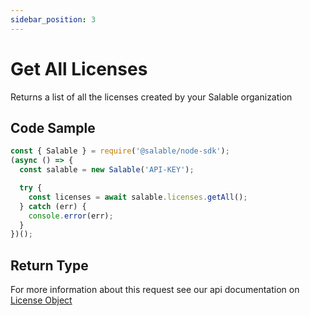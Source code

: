 ```yaml
---
sidebar_position: 3
---
```


# Get All Licenses

Returns a list of all the licenses created by your Salable organization

## Code Sample

```typescript
const { Salable } = require('@salable/node-sdk');
(async () => {
  const salable = new Salable('API-KEY');

  try {
    const licenses = await salable.licenses.getAll();
  } catch (err) {
    console.error(err);
  }
})();
```

## Return Type

For more information about this request see our api documentation on [License Object](https://docs.salable.app/api#tag/Licenses/operation/getLicenseByUuid)
